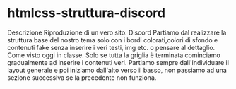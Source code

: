 # htmlcss-struttura-discord

Descrizione
Riproduzione di un vero sito: Discord
Partiamo dal realizzare la struttura base del nostro tema solo con i bordi colorati,colori di sfondo e contenuti fake senza inserire i veri testi, img etc. o pensare al dettaglio. Come visto oggi in classe.
Solo se tutta la griglia è terminata cominciamo gradualmente ad inserire i contenuti veri.
Partiamo sempre dall'individuare il layout generale e poi iniziamo dall'alto verso il basso, non passiamo ad una sezione successiva se la precedente non funziona.